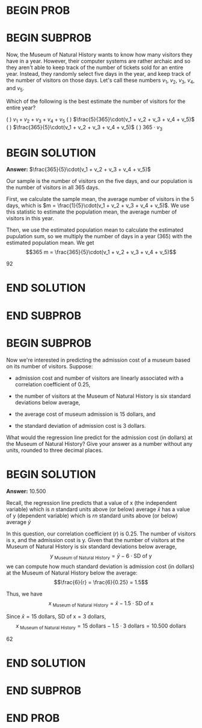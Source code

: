 # BEGIN PROB

# BEGIN SUBPROB

Now, the Museum of Natural History wants to know how many visitors they have in a year. However, their computer systems are rather archaic and so they aren't able to keep track of the number of tickets sold for an entire year. Instead, they randomly select five days in the year, and keep track of the number of visitors on those days. Let's call these numbers $v_1$, $v_2$, $v_3$, $v_4$, and $v_5$.

Which of the following is the best estimate the number of visitors for the entire year?

( ) $v_1 + v_2 + v_3 + v_4 + v_5$
( ) $\frac{5}{365}\cdot(v_1 + v_2 + v_3 + v_4 + v_5)$
( ) $\frac{365}{5}\cdot(v_1 + v_2 + v_3 + v_4 + v_5)$
( ) $365\cdot v_3$

# BEGIN SOLUTION

**Answer:** $\frac{365}{5}\cdot(v_1 + v_2 + v_3 + v_4 + v_5)$

Our sample is the number of visitors on the five days, and our population is the number of visitors in all 365 days. 

First, we calculate the sample mean, the average number of visitors in the 5 days, which is $m = \frac{1}{5}\cdot(v_1 + v_2 + v_3 + v_4 + v_5)$. We use this statistic to estimate the population mean, the average number of visitors in this year.

Then, we use the estimated population mean to calculate the estimated pupulation sum, so we multiply the number of days in a year (365) with the estimated population mean. We get $$365 m = \frac{365}{5}\cdot(v_1 + v_2 + v_3 + v_4 + v_5)$$

<average>92</average>

# END SOLUTION

# END SUBPROB

# BEGIN SUBPROB

Now we're interested in predicting the admission cost of a museum based on its number of visitors. Suppose: 

* admission cost and number of visitors are linearly associated with a correlation coefficient of 0.25, 

* the number of visitors at the Museum of Natural History is six standard deviations below average, 

* the average cost of museum admission is 15 dollars, and

* the standard deviation of admission cost is 3 dollars.

What would the regression line predict for the admission cost (in dollars) at the Museum of Natural History? Give your answer as a number without any units, rounded to three decimal places.

# BEGIN SOLUTION

**Answer:** 10.500

Recall, the regression line predicts that a value of x (the independent variable) which is $n$ standard units above (or below) average $\bar{x}$ has a value of y (dependent variable) which is $rn$ standard units above (or below) average $\bar{y}$

In this question, our correlation coefficient ($r$) is 0.25. The number of visitors is x, and the admission cost is y. Given that the number of visitors at the Museum of Natural History is six standard deviations below average, $$y_{\ \text {Museum of Natural History}} = \bar{y}-6\cdot \text{SD of y}$$ we can compute how much standard deviation is admission cost (in dollars) at the Museum of Natural History below the average:$$\frac{6}{r} = \frac{6}{0.25} = 1.5$$ 

Thus, we have $$x_{\ \text {Museum of Natural History}} = \bar{x}-1.5\cdot \text{SD of x}$$

Since $\bar{x} = 15\ \text{dollars}$, $\text{SD of x} = 3\ \text{dollars}$,
$$x_{\ \text {Museum of Natural History}} = 15\ \text{dollars} -1.5\cdot 3\ \text{dollars} = 10.500\ \text{dollars}$$

<average>62</average>

# END SOLUTION

# END SUBPROB

# END PROB